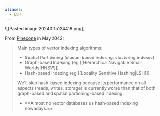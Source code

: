 ```yaml
---
aliases:
  - LSH
---
```



![[Pasted image 20240115124418.png]]


From [Pinecone](https://www.pinecone.io/learn/a-developers-guide-to-ann-algorithms/) in May 2042:
> Main types of vector indexing algorithms:
> - Spatial Partitioning (cluster-based indexing, clustering indexes)
> - Graph-based Indexing (eg [[Hierarchical Navigable Small Worlds|HNSW]])
> - Hash-based Indexing (eg [[Locality Sensitive Hashing|LSH]])
> 
> We'll skip hash-based indexing because its performance on all aspects (reads, writes, storage) is currently worse than that of both graph-based and spatial partioning-based indexing.
> - ==Almost no vector databases us hash-based indexing nowadays.==